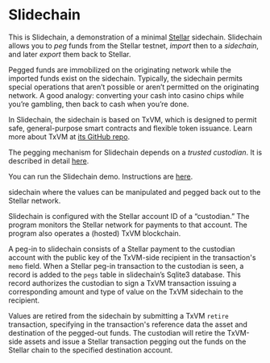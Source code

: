 # Slidechain

This is Slidechain,
a demonstration of a minimal
[Stellar](https://stellar.org/)
sidechain.
Slidechain allows you to _peg_ funds from the Stellar testnet,
_import_ then to a _sidechain_,
and later _export_ them back to Stellar.

Pegged funds are immobilized on the originating network while the imported funds exist on the sidechain.
Typically,
the sidechain permits special operations that aren’t possible or aren’t permitted on the originating network.
A good analogy:
converting your cash into casino chips while you’re gambling,
then back to cash when you’re done.

In Slidechain,
the sidechain is based on TxVM,
which is designed to permit safe,
general-purpose smart contracts and flexible token issuance.
Learn more about TxVM at
[its GitHub repo](https://github.com/chain/txvm).

The pegging mechanism for Slidechain depends on a _trusted custodian_.
It is described in detail
[here](Pegging.md).

You can run the Slidechain demo.
Instructions are
[here](Running.md).





sidechain where the values can be manipulated and pegged back out to the Stellar network.

Slidechain is configured with the Stellar account ID of a “custodian.” The program monitors the Stellar network for payments to that account.
The program also operates a
(hosted)
TxVM blockchain.

A peg-in to slidechain consists of a Stellar payment to the custodian account with the public key of the TxVM-side recipient in the transaction's `memo` field.
When a Stellar peg-in transaction to the custodian is seen,
a record is added to the `pegs` table in slidechain’s Sqlite3 database.
This record authorizes the custodian to sign a TxVM transaction issuing a corresponding amount and type of value on the TxVM sidechain to the recipient.

Values are retired from the sidechain by submitting a TxVM `retire` transaction,
specifying in the transaction's reference data the asset and destination of the pegged-out funds.
The custodian will retire the TxVM-side assets and issue a Stellar transaction pegging out the funds on the Stellar chain to the specified destination account.
